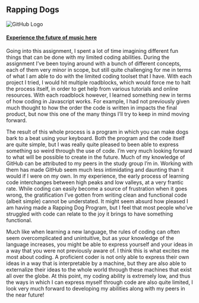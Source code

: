 ## Rapping Dogs
![GitHub Logo](https://i.imgur.com/tGDKPRb.png)

#### [Experience the future of music here](https://cdn.rawgit.com/MartinfraDD/Aesthetic-Programming/2f454dd7/Mini%20Exercises/Ex%201/p5/empty-example/index.html)

Going into this assignment, I spent a lot of time imagining different fun things that can be done with my limited coding abilities. During the assignment I’ve been toying around with a bunch of different concepts, each of them very minor in scope, but still quite challenging for me in terms of what I am able to do with the limited coding toolset that I have. With each project I tried, I would hit multiple roadblocks, which would force me to halt the process itself, in order to get help from various tutorials and online resources. With each roadblock however, I learned something new in terms of how coding in Javascript works. For example, I had not previously given much thought to how the order the code is written in impacts the final product, but now this one of the many things I’ll try to keep in mind moving forward. 


The result of this whole process is a program in which you can make dogs bark to a beat using your keyboard. Both the program and the code itself are quite simple, but I was really quite pleased to been able to express something so weird through the use of code. I’m very much looking forward to what will be possible to create in the future. Much of my knowledge of GitHub can be attributed to my peers in the study group I’m in. Working with them has made GitHub seem much less intimidating and daunting than it would if I were on my own. 
In my experience, the early process of learning code interchanges between high peaks and low valleys, at a very frantic rate. While coding can easily become a source of frustration when it goes wrong, the gratification I’ve gotten from writing clean and functional code (albeit simple) cannot be understated. It might seem absurd how pleased I am having made a Rapping Dog Program, but I feel that most people who’ve struggled with code can relate to the joy it brings to have something functional.


Much like when learning a new language, the rules of coding can often seem overcomplicated and unintuitive, but as your knowledge of the language increases, you might be able to express yourself and your ideas in a way that you were not previously aware of. I think this is what excites me most about coding. A proficient coder is not only able to express their own ideas in a way that is interpretable by a machine, but they are also able to externalize their ideas to the whole world through these machines that exist all over the globe. 
At this point, my coding ability is extremely low, and thus the ways in which I can express myself through code are also quite limited, I look very much forward to developing my abilities along with my peers in the near future! 
